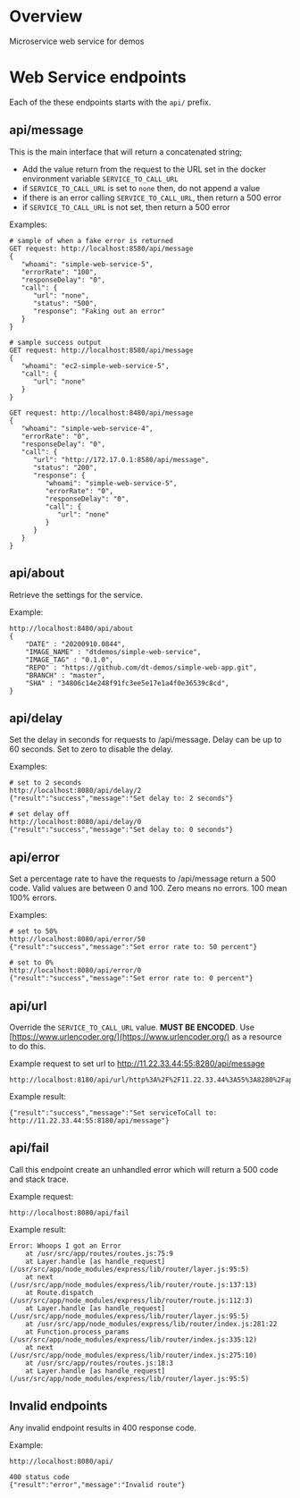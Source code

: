 # Overview

Microservice web service for demos

# Web Service endpoints

Each of the these endpoints starts with the `api/` prefix.

## api/message

This is the main interface that will return a concatenated string;
* Add the value return from the request to the URL set in the docker environment variable `SERVICE_TO_CALL_URL`
* if `SERVICE_TO_CALL_URL` is set to `none` then, do not append a value
* if there is an error calling `SERVICE_TO_CALL_URL`, then return a 500 error
* if `SERVICE_TO_CALL_URL` is not set, then return a 500 error

Examples:

```
# sample of when a fake error is returned
GET request: http://localhost:8580/api/message
{
   "whoami": "simple-web-service-5",
   "errorRate": "100",
   "responseDelay": "0",
   "call": {
      "url": "none",
      "status": "500",
      "response": "Faking out an error"
   }
}

# sample success output
GET request: http://localhost:8580/api/message
{
   "whoami": "ec2-simple-web-service-5",
   "call": {
      "url": "none"
   }
}

GET request: http://localhost:8480/api/message
{
   "whoami": "simple-web-service-4",
   "errorRate": "0",
   "responseDelay": "0",
   "call": {
      "url": "http://172.17.0.1:8580/api/message",
      "status": "200",
      "response": {
         "whoami": "simple-web-service-5",
         "errorRate": "0",
         "responseDelay": "0",
         "call": {
            "url": "none"
         }
      }
   }
}
```

## api/about

Retrieve the settings for the service.

Example:

```
http://localhost:8480/api/about
{
    "DATE" : "20200910.0844",
    "IMAGE_NAME" : "dtdemos/simple-web-service",
    "IMAGE_TAG" : "0.1.0",
    "REPO" : "https://github.com/dt-demos/simple-web-app.git",
    "BRANCH" : "master",
    "SHA" : "34806c14e248f91fc3ee5e17e1a4f0e36539c8cd",
}
```

## api/delay

Set the delay in seconds for requests to /api/message. Delay can be up to 60 seconds.  Set to zero to disable the delay.

Examples:

```
# set to 2 seconds
http://localhost:8080/api/delay/2
{"result":"success","message":"Set delay to: 2 seconds"}

# set delay off
http://localhost:8080/api/delay/0
{"result":"success","message":"Set delay to: 0 seconds"}

```

## api/error

Set a percentage rate to have the requests to /api/message return a 500 code.  Valid values are between 0 and 100.  Zero means no errors. 100 mean 100% errors.

Examples:

```
# set to 50%
http://localhost:8080/api/error/50
{"result":"success","message":"Set error rate to: 50 percent"}

# set to 0%
http://localhost:8080/api/error/0
{"result":"success","message":"Set error rate to: 0 percent"}
```

## api/url

Override the `SERVICE_TO_CALL_URL` value.  **MUST BE ENCODED**. Use [https://www.urlencoder.org/](https://www.urlencoder.org/) as a resource to do this.

Example request to set url to http://11.22.33.44:55:8280/api/message

```
http://localhost:8180/api/url/http%3A%2F%2F11.22.33.44%3A55%3A8280%2Fapi%2Fmessage
```

Example result:

```
{"result":"success","message":"Set serviceToCall to: http://11.22.33.44:55:8180/api/message"}
```

## api/fail

Call this endpoint create an unhandled error which will return a 500 code and stack trace.

Example request:

```
http://localhost:8080/api/fail
```
Example result:

```
Error: Whoops I got an Error
    at /usr/src/app/routes/routes.js:75:9
    at Layer.handle [as handle_request] (/usr/src/app/node_modules/express/lib/router/layer.js:95:5)
    at next (/usr/src/app/node_modules/express/lib/router/route.js:137:13)
    at Route.dispatch (/usr/src/app/node_modules/express/lib/router/route.js:112:3)
    at Layer.handle [as handle_request] (/usr/src/app/node_modules/express/lib/router/layer.js:95:5)
    at /usr/src/app/node_modules/express/lib/router/index.js:281:22
    at Function.process_params (/usr/src/app/node_modules/express/lib/router/index.js:335:12)
    at next (/usr/src/app/node_modules/express/lib/router/index.js:275:10)
    at /usr/src/app/routes/routes.js:18:3
    at Layer.handle [as handle_request] (/usr/src/app/node_modules/express/lib/router/layer.js:95:5)
```

## Invalid endpoints

Any invalid endpoint results in 400 response code.

Example:

```
http://localhost:8080/api/

400 status code
{"result":"error","message":"Invalid route"}
```
